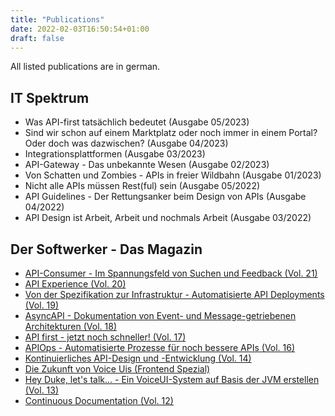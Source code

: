 ```yaml
---
title: "Publications"
date: 2022-02-03T16:50:54+01:00
draft: false
---
```


All listed publications are in german.

## IT Spektrum
* Was API-first tatsächlich bedeutet (Ausgabe 05/2023)
* Sind wir schon auf einem Marktplatz oder noch immer in einem Portal? Oder doch was dazwischen? (Ausgabe 04/2023)
* Integrationsplattformen (Ausgabe 03/2023)
* API-Gateway - Das unbekannte Wesen (Ausgabe 02/2023)
* Von Schatten und Zombies - APIs in freier Wildbahn (Ausgabe 01/2023)
* Nicht alle APIs müssen Rest(ful) sein (Ausgabe 05/2022)
* API Guidelines - Der Rettungsanker beim Design von APIs (Ausgabe 04/2022)
* API Design ist Arbeit, Arbeit und nochmals Arbeit (Ausgabe 03/2022) 

## Der Softwerker - Das Magazin
* [API-Consumer - Im Spannungsfeld von Suchen und Feedback (Vol. 21)](https://info.codecentric.de/softwerker-vol-21)
* [API Experience (Vol. 20)](https://info.codecentric.de/softwerker-vol-20)
* [Von der Spezifikation zur Infrastruktur - Automatisierte API Deployments (Vol. 19)](https://info.codecentric.de/softwerker-vol-19)
* [AsyncAPI - Dokumentation von Event- und Message-getriebenen Architekturen (Vol. 18)](https://info.codecentric.de/softwerker-vol-18)
* [API first - jetzt noch schneller! (Vol. 17)](https://info.codecentric.de/softwerker-vol-17)
* [APIOps - Automatisierte Prozesse für noch bessere APIs (Vol. 16)](https://info.codecentric.de/softwerker-vol-16)
* [Kontinuierliches API-Design und -Entwicklung (Vol. 14)](https://info.codecentric.de/softwerker-vol-14)
* [Die Zukunft von Voice Uis (Frontend Spezial)](https://info.codecentric.de/softwerker-frontend-spezial)
* [Hey Duke, let's talk... - Ein VoiceUI-System auf Basis der JVM erstellen (Vol. 13)](https://info.codecentric.de/softwerker-13)
* [Continuous Documentation (Vol. 12)](https://info.codecentric.de/softwerker-vol-12)